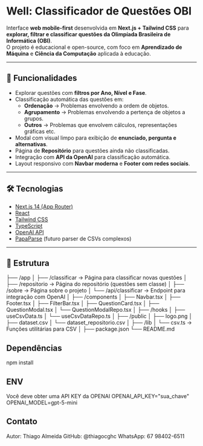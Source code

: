# Well: Classificador de Questões OBI

Interface **web mobile-first** desenvolvida em **Next.js + Tailwind CSS** para **explorar, filtrar e classificar questões da Olimpíada Brasileira de Informática (OBI)**.  
O projeto é educacional e open-source, com foco em **Aprendizado de Máquina** e **Ciência da Computação** aplicada à educação.

---

## 🚀 Funcionalidades

- Explorar questões com **filtros por Ano, Nível e Fase**.
- Classificação automática das questões em:
  - **Ordenação** → Problemas envolvendo a ordem de objetos.
  - **Agrupamento** → Problemas envolvendo a pertença de objetos a grupos.
  - **Outros** → Problemas que envolvem cálculos, representações gráficas etc.
- Modal com visual limpo para exibição de **enunciado, pergunta e alternativas**.
- Página de **Repositório** para questões ainda não classificadas.
- Integração com **API da OpenAI** para classificação automática.
- Layout responsivo com **Navbar moderna** e **Footer com redes sociais**.

---

## 🛠️ Tecnologias

- [Next.js 14 (App Router)](https://nextjs.org/)
- [React](https://reactjs.org/)
- [Tailwind CSS](https://tailwindcss.com/)
- [TypeScript](https://www.typescriptlang.org/)
- [OpenAI API](https://platform.openai.com/)
- [PapaParse](https://www.papaparse.com/) (futuro parser de CSVs complexos)

---

## 📂 Estrutura

├── /app
│ ├── /classificar → Página para classificar novas questões
│ ├── /repositorio → Página do repositório (questões sem classe)
│ ├── /sobre → Página sobre o projeto
│ └── /api/classificar → Endpoint para integração com OpenAI
│
├── /components
│ ├── Navbar.tsx
│ ├── Footer.tsx
│ ├── FilterBar.tsx
│ ├── QuestionCard.tsx
│ ├── QuestionModal.tsx
│ └── QuestionModalRepo.tsx
│
├── /hooks
│ ├── useCsvData.ts
│ └── useCsvDataRepo.ts
│
├── /public
│ ├── logo.png
│ ├── dataset.csv
│ └── dataset_repositorio.csv
│
├── /lib
│ └── csv.ts → Funções utilitárias para CSV
│
├── package.json
└── README.md

## Dependências
npm install

## ENV
Você deve obter uma API KEY da OPENAI
OPENAI_API_KEY="sua_chave"
OPENAI_MODEL=gpt-5-mini

## Contato
Autor: Thiago Almeida
GitHub: @thiagocghc
WhatsApp: 67 98402-6511
